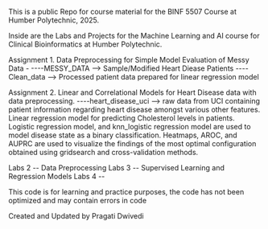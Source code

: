 This is a public Repo for course material for the BINF 5507 Course at Humber Polytechnic, 2025.

Inside are the Labs and Projects for the Machine Learning and AI course for Clinical Bioinformatics at Humber Polytechnic.

Assignment 1. Data Preprocessing for Simple Model Evaluation of Messy Data - 
----MESSY_DATA --> Sample/Modified Heart Diease Patients 
----Clean_data --> Processed patient data prepared for linear regression model

Assignment 2. Linear and Correlational Models for Heart Disease data with data preprocessing.
----heart_disease_uci --> raw data from UCI containing patient information regarding heart disease amongst various other features.   							
Linear regression model for predicting Cholesterol levels in patients.
Logistic regression model, and knn_logistic regression model are used to model disease state as a binary classification.
Heatmaps, AROC, and AUPRC are used to visualize the findings of the most optimal configuration obtained using gridsearch and cross-validation methods. 




Labs 2 -- Data Preprocessing
Labs 3 -- Supervised Learning and Regression Models
Labs 4 --

This code is for learning and practice purposes, the code has not been optimized and may contain errors in code



Created and Updated by Pragati Dwivedi
